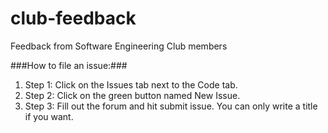 # club-feedback
Feedback from Software Engineering Club members

###How to file an issue:###
1. Step 1: Click on the Issues tab next to the Code tab.
2. Step 2: Click on the green button named New Issue.
3. Step 3: Fill out the forum and hit submit issue. You can only write a title if you want.
